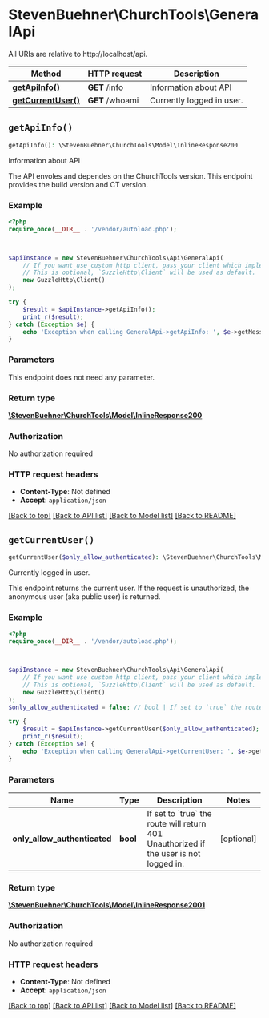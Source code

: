 # StevenBuehner\ChurchTools\GeneralApi

All URIs are relative to http://localhost/api.

Method | HTTP request | Description
------------- | ------------- | -------------
[**getApiInfo()**](GeneralApi.md#getApiInfo) | **GET** /info | Information about API
[**getCurrentUser()**](GeneralApi.md#getCurrentUser) | **GET** /whoami | Currently logged in user.


## `getApiInfo()`

```php
getApiInfo(): \StevenBuehner\ChurchTools\Model\InlineResponse200
```

Information about API

The API envoles and dependes on the ChurchTools version. This endpoint provides the build version and CT version.

### Example

```php
<?php
require_once(__DIR__ . '/vendor/autoload.php');



$apiInstance = new StevenBuehner\ChurchTools\Api\GeneralApi(
    // If you want use custom http client, pass your client which implements `GuzzleHttp\ClientInterface`.
    // This is optional, `GuzzleHttp\Client` will be used as default.
    new GuzzleHttp\Client()
);

try {
    $result = $apiInstance->getApiInfo();
    print_r($result);
} catch (Exception $e) {
    echo 'Exception when calling GeneralApi->getApiInfo: ', $e->getMessage(), PHP_EOL;
}
```

### Parameters

This endpoint does not need any parameter.

### Return type

[**\StevenBuehner\ChurchTools\Model\InlineResponse200**](../Model/InlineResponse200.md)

### Authorization

No authorization required

### HTTP request headers

- **Content-Type**: Not defined
- **Accept**: `application/json`

[[Back to top]](#) [[Back to API list]](../../README.md#endpoints)
[[Back to Model list]](../../README.md#models)
[[Back to README]](../../README.md)

## `getCurrentUser()`

```php
getCurrentUser($only_allow_authenticated): \StevenBuehner\ChurchTools\Model\InlineResponse2001
```

Currently logged in user.

This endpoint returns the current user. If the request is unauthorized, the anonymous user (aka public user) is returned.

### Example

```php
<?php
require_once(__DIR__ . '/vendor/autoload.php');



$apiInstance = new StevenBuehner\ChurchTools\Api\GeneralApi(
    // If you want use custom http client, pass your client which implements `GuzzleHttp\ClientInterface`.
    // This is optional, `GuzzleHttp\Client` will be used as default.
    new GuzzleHttp\Client()
);
$only_allow_authenticated = false; // bool | If set to `true` the route will return 401 Unauthorized if the user is not logged in.

try {
    $result = $apiInstance->getCurrentUser($only_allow_authenticated);
    print_r($result);
} catch (Exception $e) {
    echo 'Exception when calling GeneralApi->getCurrentUser: ', $e->getMessage(), PHP_EOL;
}
```

### Parameters

Name | Type | Description  | Notes
------------- | ------------- | ------------- | -------------
 **only_allow_authenticated** | **bool**| If set to &#x60;true&#x60; the route will return 401 Unauthorized if the user is not logged in. | [optional]

### Return type

[**\StevenBuehner\ChurchTools\Model\InlineResponse2001**](../Model/InlineResponse2001.md)

### Authorization

No authorization required

### HTTP request headers

- **Content-Type**: Not defined
- **Accept**: `application/json`

[[Back to top]](#) [[Back to API list]](../../README.md#endpoints)
[[Back to Model list]](../../README.md#models)
[[Back to README]](../../README.md)
